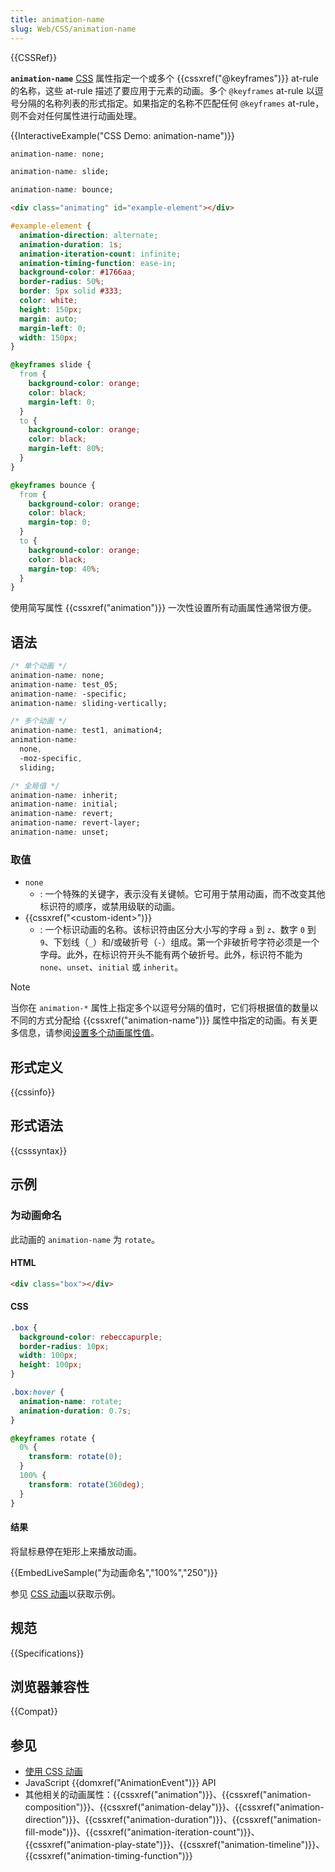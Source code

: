 ```yaml
---
title: animation-name
slug: Web/CSS/animation-name
---
```


{{CSSRef}}

**`animation-name`** [CSS](/zh-CN/docs/Web/CSS) 属性指定一个或多个 {{cssxref("@keyframes")}} at-rule 的名称，这些 at-rule 描述了要应用于元素的动画。多个 `@keyframes` at-rule 以逗号分隔的名称列表的形式指定。如果指定的名称不匹配任何 `@keyframes` at-rule，则不会对任何属性进行动画处理。

{{InteractiveExample("CSS Demo: animation-name")}}

```css interactive-example-choice
animation-name: none;
```

```css interactive-example-choice
animation-name: slide;
```

```css interactive-example-choice
animation-name: bounce;
```

```html interactive-example
<div class="animating" id="example-element"></div>
```

```css interactive-example
#example-element {
  animation-direction: alternate;
  animation-duration: 1s;
  animation-iteration-count: infinite;
  animation-timing-function: ease-in;
  background-color: #1766aa;
  border-radius: 50%;
  border: 5px solid #333;
  color: white;
  height: 150px;
  margin: auto;
  margin-left: 0;
  width: 150px;
}

@keyframes slide {
  from {
    background-color: orange;
    color: black;
    margin-left: 0;
  }
  to {
    background-color: orange;
    color: black;
    margin-left: 80%;
  }
}

@keyframes bounce {
  from {
    background-color: orange;
    color: black;
    margin-top: 0;
  }
  to {
    background-color: orange;
    color: black;
    margin-top: 40%;
  }
}
```

使用简写属性 {{cssxref("animation")}} 一次性设置所有动画属性通常很方便。

## 语法

```css
/* 单个动画 */
animation-name: none;
animation-name: test_05;
animation-name: -specific;
animation-name: sliding-vertically;

/* 多个动画 */
animation-name: test1, animation4;
animation-name:
  none,
  -moz-specific,
  sliding;

/* 全局值 */
animation-name: inherit;
animation-name: initial;
animation-name: revert;
animation-name: revert-layer;
animation-name: unset;
```

### 取值

- `none`
  - : 一个特殊的关键字，表示没有关键帧。它可用于禁用动画，而不改变其他标识符的顺序，或禁用级联的动画。
- {{cssxref("&lt;custom-ident&gt;")}}
  - : 一个标识动画的名称。该标识符由区分大小写的字母 `a` 到 `z`、数字 `0` 到 `9`、下划线（`_`）和/或破折号（`-`）组成。第一个非破折号字符必须是一个字母。此外，在标识符开头不能有两个破折号。此外，标识符不能为 `none`、`unset`、`initial` 或 `inherit`。

> [!NOTE]
> 当你在 `animation-*` 属性上指定多个以逗号分隔的值时，它们将根据值的数量以不同的方式分配给 {{cssxref("animation-name")}} 属性中指定的动画。有关更多信息，请参阅[设置多个动画属性值](/zh-CN/docs/Web/CSS/CSS_animations/Using_CSS_animations#setting_multiple_animation_property_values)。

## 形式定义

{{cssinfo}}

## 形式语法

{{csssyntax}}

## 示例

### 为动画命名

此动画的 `animation-name` 为 `rotate`。

#### HTML

```html
<div class="box"></div>
```

#### CSS

```css
.box {
  background-color: rebeccapurple;
  border-radius: 10px;
  width: 100px;
  height: 100px;
}

.box:hover {
  animation-name: rotate;
  animation-duration: 0.7s;
}

@keyframes rotate {
  0% {
    transform: rotate(0);
  }
  100% {
    transform: rotate(360deg);
  }
}
```

#### 结果

将鼠标悬停在矩形上来播放动画。

{{EmbedLiveSample("为动画命名","100%","250")}}

参见 [CSS 动画](/zh-CN/docs/Web/CSS/CSS_animations/Using_CSS_animations)以获取示例。

## 规范

{{Specifications}}

## 浏览器兼容性

{{Compat}}

## 参见

- [使用 CSS 动画](/zh-CN/docs/Web/CSS/CSS_animations/Using_CSS_animations)
- JavaScript {{domxref("AnimationEvent")}} API
- 其他相关的动画属性：{{cssxref("animation")}}、{{cssxref("animation-composition")}}、{{cssxref("animation-delay")}}、{{cssxref("animation-direction")}}、{{cssxref("animation-duration")}}、{{cssxref("animation-fill-mode")}}、{{cssxref("animation-iteration-count")}}、{{cssxref("animation-play-state")}}、{{cssxref("animation-timeline")}}、{{cssxref("animation-timing-function")}}
